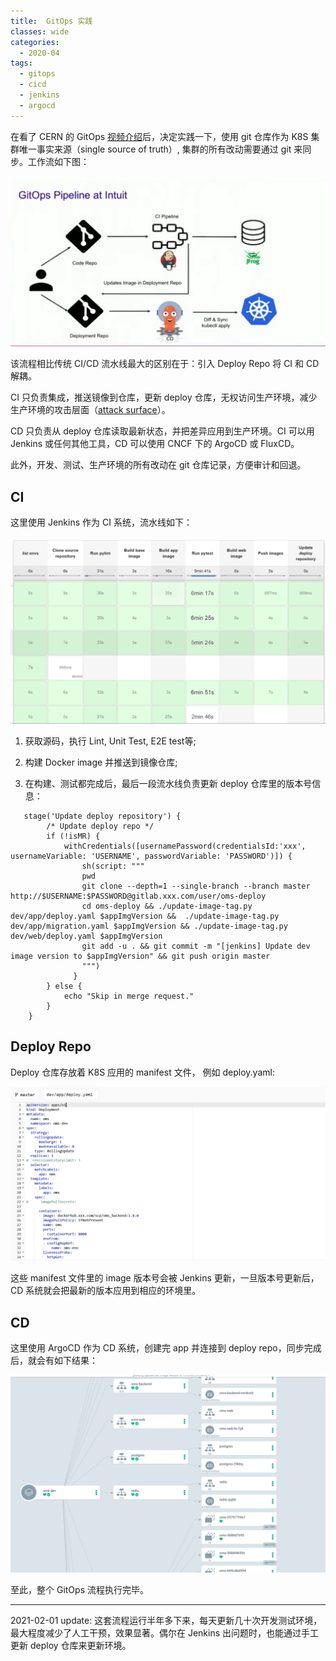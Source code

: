 ```yaml
---
title:  GitOps 实践
classes: wide
categories:
  - 2020-04
tags:
  - gitops
  - cicd
  - jenkins
  - argocd
---
```


在看了 CERN 的 GitOps [视频介绍](https://blog.justinzx.com/managing-helm-deployments-with-gitops-at-cern/)后，决定实践一下，使用 git 仓库作为 K8S 集群唯一事实来源（single source of truth）, 集群的所有改动需要通过 git 来同步。工作流如下图：

![gitops](/assets/images/2020/04/gitops.png)

该流程相比传统 CI/CD 流水线最大的区别在于：引入 Deploy Repo 将 CI 和 CD 解耦。

CI 只负责集成，推送镜像到仓库，更新 deploy 仓库，无权访问生产环境，减少生产环境的攻击层面（[attack surface](https://en.wikipedia.org/wiki/Attack_surface)）。

CD 只负责从 deploy 仓库读取最新状态，并把差异应用到生产环境。CI 可以用 Jenkins 或任何其他工具，CD 可以使用 CNCF 下的 ArgoCD 或 FluxCD。

此外，开发、测试、生产环境的所有改动在 git 仓库记录，方便审计和回退。


## CI

这里使用 Jenkins 作为 CI 系统，流水线如下：

![jenkins](/assets/images/2020/04/jenkins.png)

1. 获取源码，执行 Lint, Unit Test, E2E test等;

2. 构建 Docker image 并推送到镜像仓库;

3. 在构建、测试都完成后，最后一段流水线负责更新 deploy 仓库里的版本号信息：

```
   stage('Update deploy repository') {
        /* Update deploy repo */
        if (!isMR) {
            withCredentials([usernamePassword(credentialsId:'xxx', usernameVariable: 'USERNAME', passwordVariable: 'PASSWORD')]) {
                sh(script: """
                pwd
                git clone --depth=1 --single-branch --branch master http://$USERNAME:$PASSWORD@gitlab.xxx.com/user/oms-deploy
                cd oms-deploy && ./update-image-tag.py dev/app/deploy.yaml $appImgVersion &&  ./update-image-tag.py dev/app/migration.yaml $appImgVersion && ./update-image-tag.py dev/web/deploy.yaml $appImgVersion
                git add -u . && git commit -m "[jenkins] Update dev image version to $appImgVersion" && git push origin master
                """)
              }
        } else {
            echo "Skip in merge request."
        }
    }

```

## Deploy Repo

Deploy 仓库存放着 K8S 应用的 manifest 文件， 例如 deploy.yaml:

![deploy_yaml](/assets/images/2020/04/deploy_yaml.png)

这些 manifest 文件里的 image 版本号会被 Jenkins 更新，一旦版本号更新后，CD 系统就会把最新的版本应用到相应的环境里。


## CD

这里使用 ArgoCD 作为 CD 系统，创建完 app 并连接到 deploy repo，同步完成后，就会有如下结果：

![argocd](/assets/images/2020/04/argocd.png)


至此，整个 GitOps 流程执行完毕。

---

2021-02-01 update: 这套流程运行半年多下来，每天更新几十次开发测试环境，最大程度减少了人工干预，效果显著。偶尔在 Jenkins 出问题时，也能通过手工更新 deploy 仓库来更新环境。



